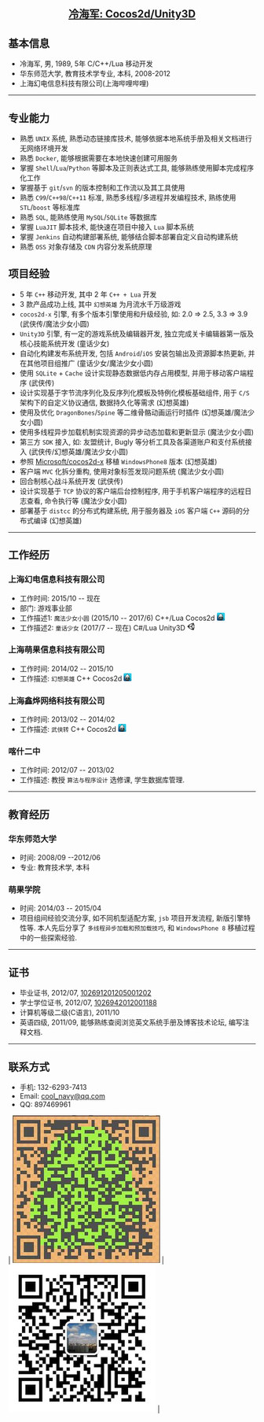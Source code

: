 ## [<center> 冷海军: Cocos2d/Unity3D </center>](https://cn00.github.io/resume/lenghaijun)

## 基本信息
* 冷海军, 男, 1989, 5年 C/C++/Lua 移动开发
* 华东师范大学, 教育技术学专业, 本科, 2008-2012
* 上海幻电信息科技有限公司(上海哔哩哔哩)

---
## 专业能力
* 熟悉 `UNIX` 系统, 熟悉动态链接库技术, 能够依据本地系统手册及相关文档进行无网络环境开发
* 熟悉 `Docker`, 能够根据需要在本地快速创建可用服务
* 掌握 `Shell`/`Lua`/`Python` 等脚本及正则表达式工具, 能够熟练使用脚本完成程序化工作
* 掌握基于 `git`/`svn` 的版本控制和工作流以及其工具使用
* 熟悉 `C99`/`C++98`/`C++11` 标准, 熟悉多线程/多进程并发编程技术, 熟练使用 `STL`/`boost` 等标准库
* 熟悉 `SQL`, 能熟练使用 `MySQL`/`SQLite` 等数据库
* 掌握 `LuaJIT` 脚本技术, 能快速在项目中接入 `Lua` 脚本系统
* 掌握 `Jenkins` 自动构建部署系统, 能够结合脚本部署自定义自动构建系统
* 熟悉 `OSS` 对象存储及 `CDN` 内容分发系统原理

## 项目经验
* 5 年 `C++` 移动开发, 其中 2 年 `C++ + Lua` 开发
* 3 款产品成功上线, 其中 `幻想英雄` 为月流水千万级游戏
* `cocos2d-x` 引擎, 有多个版本引擎使用和升级经验, 如: 2.0 => 2.5, 3.3 => 3.9 (武侠传/魔法少女小圆)
* `Unity3D` 引擎, 有一定的游戏系统及编辑器开发, 独立完成关卡编辑器第一版及核心技能系统开发 (童话少女)
* 自动化构建发布系统开发, 包括 `Android`/`iOS` 安装包输出及资源脚本热更新, 并在其他项目组推广 (童话少女/魔法少女小圆)
* 使用 `SQLite` + `Cache` 设计实现静态数据低内存占用模型, 并用于移动客户端程序 (武侠传)
* 设计实现基于字节流序列化及反序列化模板及特例化模板基础组件, 用于 `C/S` 架构下的自定义协议通信, 数据持久化等需求 (幻想英雄)
* 使用及优化 `DragonBones`/`Spine` 等二维骨骼动画运行时插件 (幻想英雄/魔法少女小圆)
* 使用多线程异步加载机制实现资源的异步动态加载和更新显示 (魔法少女小圆)
* 第三方 `SDK` 接入, 如: 友盟统计, Bugly 等分析工具及各渠道账户和支付系统接入 (武侠传/幻想英雄/魔法少女小圆)
* 参照 [Microsoft/cocos2d-x](https://github.com/Microsoft/cocos2d-x) 移植 `WindowsPhone8` 版本 (幻想英雄)
* 客户端 `MVC` 化拆分重构, 使用对象标签发现问题系统 (魔法少女小圆)
* 回合制核心战斗系统开发 (武侠传)
* 设计实现基于 `TCP` 协议的客户端后台控制程序, 用于手机客户端程序的远程日志查看, 命令执行等 (魔法少女小圆)
* 部署基于 `distcc` 的分布式构建系统, 用于服务器及 `iOS` 客户端 `C++` 源码的分布式编译 (幻想英雄)

---
## 工作经历

### 上海幻电信息科技有限公司 
* 工作时间: 2015/10 -- 现在
* 部门: 游戏事业部
* 工作描述1: `魔法少女小圆` (2015/10 -- 2017/6) C++/Lua Cocos2d ![cocos](../img/icon/cocos-16.png)
* 工作描述2: `童话少女` (2017/7 -- 现在) C#/Lua Unity3D ![Unity](../img/icon/unity-16.png)

### 上海萌果信息科技有限公司 
* 工作时间: 2014/02 -- 2015/10
* 工作描述: `幻想英雄` C++ Cocos2d ![cocos](../img/icon/cocos-16.png)

### 上海鑫烨网络科技有限公司 
* 工作时间: 2013/02 -- 2014/02 
* 工作描述: `武侠转` C++ Cocos2d ![cocos](../img/icon/cocos-16.png)

### 喀什二中 
* 工作时间: 2012/07 -- 2013/02 
* 工作描述: 教授 `算法与程序设计` 选修课, 学生数据库管理.

---
## 教育经历
### 华东师范大学 
* 时间: 2008/09 --2012/06 
* 专业: 教育技术学, 本科

### 萌果学院 
* 时间: 2014/03 -- 2015/04
* 项目组间经验交流分享, 如不同机型适配方案, `jsb` 项目开发流程, 新版引擎特性等. 本人先后分享了 `多线程异步加载和预加载技巧`, 和 `WindowsPhone 8` 移植过程中的一些探索经验.

---
## 证书
* 毕业证书, 2012/07, [102691201205001202]()
* 学士学位证书, 2012/07, [1026942012001188]()
* 计算机等级二级(C语言), 2011/10 []()
* 英语四级, 2011/09, 能够熟练查阅浏览英文系统手册及博客技术论坛, 编写注释文档.

---
## 联系方式
* 手机: 132-6293-7413 
* Email: <cool_navy@qq.com> 
* QQ: 897469961

| ![QQ](../img/qq.qr.300.jpg) | ![wx](../img/wx.qr.300.jpg) |
